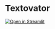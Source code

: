 # Textovator

[![Open in Streamlit](https://static.streamlit.io/badges/streamlit_badge_black_white.svg)](https://shaswat01-textovator-main-app-gc78nz.streamlit.app)

